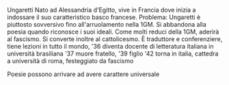 Ungaretti
Nato ad Alessandria d'Egitto, vive in Francia dove inizia a indossare il suo caratteristico basco francese.
Problema: Ungaretti è piuttosto sovversivo fino all'arruolamento nella 1GM. Si abbandona alla poesia quando riconosce i suoi ideali.
Come molti reduci della 1GM, aderirà al fascismo. Si converte inoltre al cattolicesmo.
È traduttore e conferenziere, tiene lezioni in tutto il mondo, '36 diventa docente di letteratura italiana in università brasiliana
'37 muore fratello, '39 figlio
'42 torna in italia, cattedra a università di roma, festeggiato da fascismo

Poesie possono arrivare ad avere carattere universale